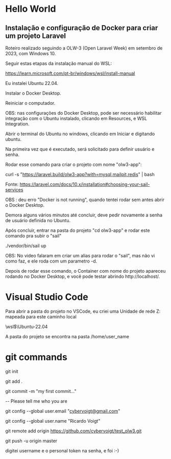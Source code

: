 # Hello World


## Instalação e configuração de Docker para criar um projeto Laravel

Roteiro realizado seguindo a OLW-3 (Open Laravel Week) em setembro de 2023, com Windows 10.




Seguir estas etapas da instalação manual do WSL:

https://learn.microsoft.com/pt-br/windows/wsl/install-manual

Eu instalei Ubuntu 22.04.



Instalar o Docker Desktop.

Reiniciar o computador.

OBS: nas configurações do Docker Desktop, pode ser necessário habilitar integração com o Ubuntu instalado, clicando em Resources, e WSL Integration.



Abrir o terminal do Ubuntu no windows, clicando em Iniciar e digitando ubuntu.

Na primeira vez que é executado, será solicitado para definir usuário e senha.



Rodar esse comando para criar o projeto com nome "olw3-app":

curl -s "https://laravel.build/olw3-app?with=mysql,mailpit,redis" | bash

Fonte: https://laravel.com/docs/10.x/installation#choosing-your-sail-services


OBS : deu erro "Docker is not running", quando tentei rodar sem antes abrir o Docker Desktop.


Demora alguns vários minutos até concluir, deve pedir novamente a senha de usuário definida no Ubuntu.

Após concluir, entrar na pasta do projeto "cd  olw3-app" e rodar este comando pra subir o "sail"

./vendor/bin/sail up

OBS: No video falaram em criar um alias para rodar o "sail", mas não vi como faz, e ele roda com um parametro -d.

Depois de rodar esse comando, o Container com nome do projeto apareceu rodando no Docker Desktop, e você pode testar abrindo http://localhost/.




# Visual Studio Code

Para abrir a pasta do projeto no VSCode, eu criei uma Unidade de rede Z: mapeada para este caminho local

\\wsl$\Ubuntu-22.04

A pasta do projeto se encontra na pasta /home/user_name




# git commands

git init

git add .

git commit -m "my first commit..."

-- Please tell me who you are

git config --global user.email "cybervoigt@gmail.com"

git config --global user.name "Ricardo Voigt"

git remote add origin https://github.com/cybervoigt/test_olw3.git

git push -u origin master


digitei username e o personal token na senha, e foi :-)






